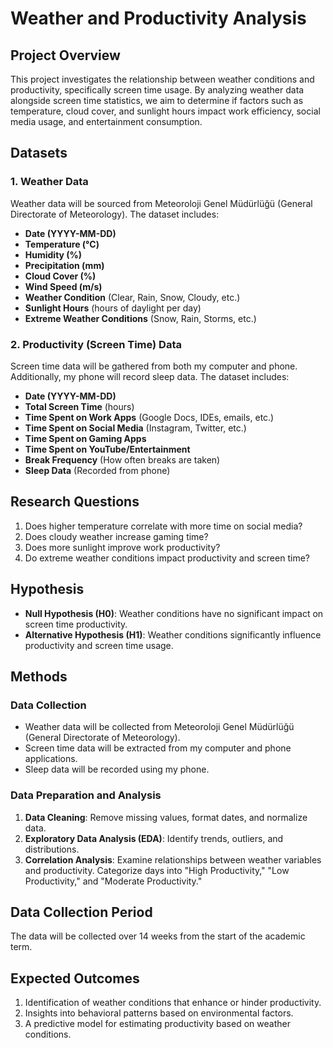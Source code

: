 # Weather and Productivity Analysis

## Project Overview

This project investigates the relationship between weather conditions and productivity, specifically screen time usage. By analyzing weather data alongside screen time statistics, we aim to determine if factors such as temperature, cloud cover, and sunlight hours impact work efficiency, social media usage, and entertainment consumption.

## Datasets

### 1. Weather Data

Weather data will be sourced from Meteoroloji Genel Müdürlüğü (General Directorate of Meteorology). The dataset includes:

- **Date (YYYY-MM-DD)**
- **Temperature (°C)**
- **Humidity (%)**
- **Precipitation (mm)**
- **Cloud Cover (%)**
- **Wind Speed (m/s)**
- **Weather Condition** (Clear, Rain, Snow, Cloudy, etc.)
- **Sunlight Hours** (hours of daylight per day)
- **Extreme Weather Conditions** (Snow, Rain, Storms, etc.)

### 2. Productivity (Screen Time) Data

Screen time data will be gathered from both my computer and phone. Additionally, my phone will record sleep data. The dataset includes:

- **Date (YYYY-MM-DD)**
- **Total Screen Time** (hours)
- **Time Spent on Work Apps** (Google Docs, IDEs, emails, etc.)
- **Time Spent on Social Media** (Instagram, Twitter, etc.)
- **Time Spent on Gaming Apps**
- **Time Spent on YouTube/Entertainment**
- **Break Frequency** (How often breaks are taken)
- **Sleep Data** (Recorded from phone)

## Research Questions

1. Does higher temperature correlate with more time on social media?
2. Does cloudy weather increase gaming time?
3. Does more sunlight improve work productivity?
4. Do extreme weather conditions impact productivity and screen time?

## Hypothesis

- **Null Hypothesis (H0)**: Weather conditions have no significant impact on screen time productivity.
- **Alternative Hypothesis (H1)**: Weather conditions significantly influence productivity and screen time usage.

## Methods

### Data Collection

- Weather data will be collected from Meteoroloji Genel Müdürlüğü (General Directorate of Meteorology).
- Screen time data will be extracted from my computer and phone applications.
- Sleep data will be recorded using my phone.

### Data Preparation and Analysis

1. **Data Cleaning**: Remove missing values, format dates, and normalize data.
2. **Exploratory Data Analysis (EDA)**: Identify trends, outliers, and distributions.
3. **Correlation Analysis**: Examine relationships between weather variables and productivity. Categorize days into "High Productivity," "Low Productivity," and "Moderate Productivity."

## Data Collection Period

The data will be collected over 14 weeks from the start of the academic term.

## Expected Outcomes

1. Identification of weather conditions that enhance or hinder productivity.
2. Insights into behavioral patterns based on environmental factors.
3. A predictive model for estimating productivity based on weather conditions.

<!--
## Installation

To run this project locally, clone the repository:

```bash
git clone https://github.com/your-username/weather-productivity-analysis.git
-->
